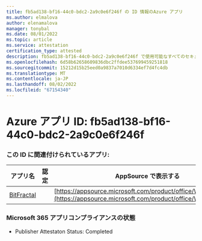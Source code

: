 ```yaml
---
title: fb5ad138-bf16-44c0-bdc2-2a9c0e6f246f の ID 情報のAzure アプリ
ms.author: elmalova
author: elenamalova
manager: tonybal
ms.date: 08/01/2022
ms.topic: article
ms.service: attestation
certification_type: attested
description: fb5ad138-bf16-44c0-bdc2-2a9c0e6f246f で使用可能なすべてのセキュリティとコンプライアンス情報。
ms.openlocfilehash: 6d58b62658609836dbc2ffdee537699459251818
ms.sourcegitcommit: 15212d15b25eed0a9837a7010d6334ef7d4fc4db
ms.translationtype: MT
ms.contentlocale: ja-JP
ms.lasthandoff: 08/02/2022
ms.locfileid: "67154340"
---
```

# <a name="azure-app-id-fb5ad138-bf16-44c0-bdc2-2a9c0e6f246f"></a>Azure アプリ ID: fb5ad138-bf16-44c0-bdc2-2a9c0e6f246f


### <a name="apps-associated-with-this-id"></a>この ID に関連付けられているアプリ:
| **アプリ名** | **認定** | **AppSource で表示する** |
|--------------|---------------|-----------------------|
| [BitFractal](../forward/WA200004172.md) |  | [https://appsource.microsoft.com/product/office/WA200004172](https://appsource.microsoft.com/product/office/WA200004172) |

### <a name="microsoft-365-app-compliance-status"></a>Microsoft 365 アプリコンプライアンスの状態
- Publisher Attestaton Status: Completed
